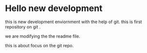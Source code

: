# Hello new development 
this is new development enviornment with the help of git.
this is first repository on git . 

we are modifying the the readme file.

this is about focus on the git repo.
